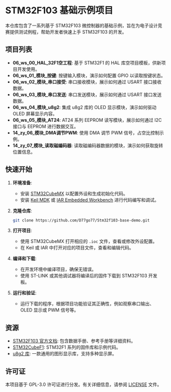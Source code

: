 
# STM32F103 基础示例项目

本仓库包含了一系列基于 STM32F103 微控制器的基础示例，旨在为电子设计竞赛提供测试例程，帮助开发者快速上手 STM32F103 的开发。

## 项目列表

- **06_ws_00_HAL_32F1空工程**: 基于 STM32F1 的 HAL 库空项目模板，供新项目开发使用。
- **06_ws_01_模块_按键**: 按键输入模块，演示如何配置 GPIO 以读取按键状态。
- **06_ws_02_模块_串口接受**: 串口接收模块，展示如何通过 USART 接口接收数据。
- **06_ws_03_模块_串口发送**: 串口发送模块，展示如何通过 USART 接口发送数据。
- **06_ws_04_模块_u8g2**: 集成 u8g2 库的 OLED 显示模块，演示如何驱动 OLED 屏幕显示内容。
- **06_ws_05_模块_AT24**: AT24 系列 EEPROM 读写模块，展示如何通过 I2C 接口与 EEPROM 进行数据交互。
- **14_zy_06_模块_DMA调节PWM**: 使用 DMA 调节 PWM 信号，占空比控制示例。
- **14_zy_07_模块_读取磁编码器**: 读取磁编码器数据的模块，演示如何获取旋转位置信息。

## 快速开始

1. **环境准备**:
   - 安装 [STM32CubeMX](https://www.st.com/en/development-tools/stm32cubemx.html) 以配置外设和生成初始化代码。
   - 安装 [Keil MDK](https://www.keil.com/download/product/) 或 [IAR Embedded Workbench](https://www.iar.com/iar-embedded-workbench/) 进行代码编写和调试。

2. **克隆仓库**:
   ```bash
   git clone https://github.com/D77go77/Stm32f103-base-demo.git
   ```

3. **打开项目**:
   - 使用 STM32CubeMX 打开相应的 `.ioc` 文件，查看或修改外设配置。
   - 在 Keil 或 IAR 中打开对应的项目文件，查看和编辑代码。

4. **编译和下载**:
   - 在开发环境中编译项目，确保无错误。
   - 使用 ST-LINK 或其他调试器将编译后的固件下载到 STM32F103 开发板。

5. **运行和验证**:
   - 运行下载的程序，根据项目功能验证其正确性，例如观察串口输出、OLED 显示或 PWM 信号等。

## 资源

- [STM32F103 官方文档](https://www.st.com/en/microcontrollers-microprocessors/stm32f103.html): 包含数据手册、参考手册等详细资料。
- [STM32CubeF1](https://www.st.com/en/embedded-software/stm32cubef1.html): STM32F1 系列的固件库和示例代码。
- [u8g2 库](https://github.com/olikraus/u8g2): 一款通用的图形显示库，支持多种显示屏。

## 许可证

本项目基于 GPL-3.0 许可证进行分发。有关详细信息，请参阅 [LICENSE](./LICENSE) 文件。

```
